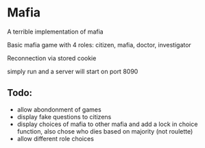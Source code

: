 # Mafia
A terrible implementation of mafia

Basic mafia game with 4 roles: citizen, mafia, doctor, investigator

Reconnection via stored cookie

simply run and a server will start on port 8090

## Todo:
* allow abondonment of games
* display fake questions to citizens
* display choices of mafia to other mafia and add a lock in choice function, also chose who dies based on majority (not roulette)
* allow different role choices

